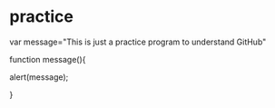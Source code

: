 # practice

var message="This is just a practice program to understand GitHub"

function message(){

alert(message);

}
